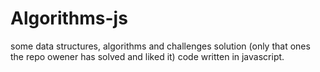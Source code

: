 # Algorithms-js
some data structures, algorithms and challenges solution (only that ones the repo owener has solved and liked it) code written in javascript.

